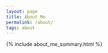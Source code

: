 ```yaml
---
layout: page
title: About Me
permalink: /about/
tags: about
---
```


{% include about_me_summary.html %}

